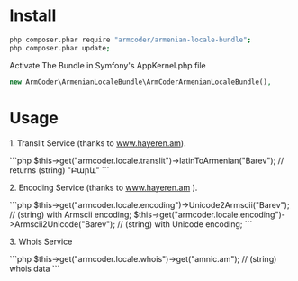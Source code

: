 Install
=======
```bash
php composer.phar require "armcoder/armenian-locale-bundle";
php composer.phar update;
```
Activate The Bundle in Symfony's  AppKernel.php file
```php
new ArmCoder\ArmenianLocaleBundle\ArmCoderArmenianLocaleBundle(),
```
Usage
=============
<p>1. Translit Service (thanks to <a target="_blank" href="http://hayeren.am/">www.hayeren.am</a>).</p>
```php
$this->get("armcoder.locale.translit")->latinToArmenian("Barev");  // returns (string) "Բարև"
```
<p>2. Encoding Service (thanks to <a target="_blank" href="http://hayeren.am/">www.hayeren.am</a> ).</p>
```php
$this->get("armcoder.locale.encoding")->Unicode2Armscii("Barev");  // (string) with Armscii encoding;
$this->get("armcoder.locale.encoding")->Armscii2Unicode("Barev");  // (string) with Unicode encoding;
```
<p>3. Whois Service</p>
```php
$this->get("armcoder.locale.whois")->get("amnic.am");  //  (string) whois data
```
